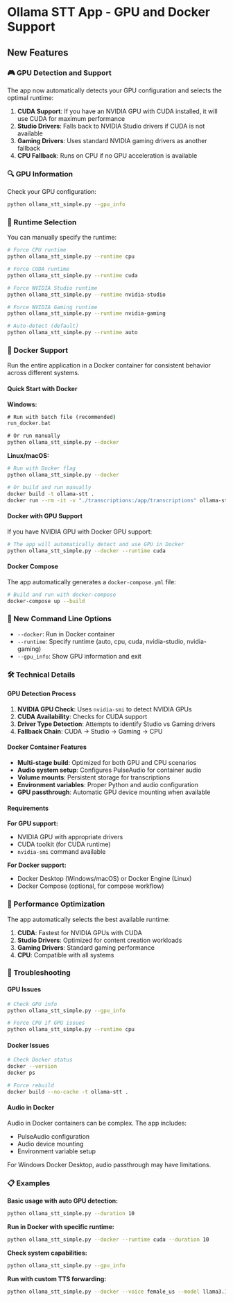 # Ollama STT App - GPU and Docker Support

## New Features

### 🎮 GPU Detection and Support

The app now automatically detects your GPU configuration and selects the optimal runtime:

1. **CUDA Support**: If you have an NVIDIA GPU with CUDA installed, it will use CUDA for maximum performance
2. **Studio Drivers**: Falls back to NVIDIA Studio drivers if CUDA is not available
3. **Gaming Drivers**: Uses standard NVIDIA gaming drivers as another fallback
4. **CPU Fallback**: Runs on CPU if no GPU acceleration is available

### 🔍 GPU Information

Check your GPU configuration:

```bash
python ollama_stt_simple.py --gpu_info
```

### 🎯 Runtime Selection

You can manually specify the runtime:

```bash
# Force CPU runtime
python ollama_stt_simple.py --runtime cpu

# Force CUDA runtime
python ollama_stt_simple.py --runtime cuda

# Force NVIDIA Studio runtime
python ollama_stt_simple.py --runtime nvidia-studio

# Force NVIDIA Gaming runtime
python ollama_stt_simple.py --runtime nvidia-gaming

# Auto-detect (default)
python ollama_stt_simple.py --runtime auto
```

### 🐳 Docker Support

Run the entire application in a Docker container for consistent behavior across different systems.

#### Quick Start with Docker

**Windows:**
```cmd
# Run with batch file (recommended)
run_docker.bat

# Or run manually
python ollama_stt_simple.py --docker
```

**Linux/macOS:**
```bash
# Run with Docker flag
python ollama_stt_simple.py --docker

# Or build and run manually
docker build -t ollama-stt .
docker run --rm -it -v "./transcriptions:/app/transcriptions" ollama-stt
```

#### Docker with GPU Support

If you have NVIDIA GPU with Docker GPU support:

```bash
# The app will automatically detect and use GPU in Docker
python ollama_stt_simple.py --docker --runtime cuda
```

#### Docker Compose

The app automatically generates a `docker-compose.yml` file:

```bash
# Build and run with docker-compose
docker-compose up --build
```

### 📝 New Command Line Options

- `--docker`: Run in Docker container
- `--runtime`: Specify runtime (auto, cpu, cuda, nvidia-studio, nvidia-gaming)
- `--gpu_info`: Show GPU information and exit

### 🛠️ Technical Details

#### GPU Detection Process

1. **NVIDIA GPU Check**: Uses `nvidia-smi` to detect NVIDIA GPUs
2. **CUDA Availability**: Checks for CUDA support
3. **Driver Type Detection**: Attempts to identify Studio vs Gaming drivers
4. **Fallback Chain**: CUDA → Studio → Gaming → CPU

#### Docker Container Features

- **Multi-stage build**: Optimized for both GPU and CPU scenarios
- **Audio system setup**: Configures PulseAudio for container audio
- **Volume mounts**: Persistent storage for transcriptions
- **Environment variables**: Proper Python and audio configuration
- **GPU passthrough**: Automatic GPU device mounting when available

#### Requirements

**For GPU support:**
- NVIDIA GPU with appropriate drivers
- CUDA toolkit (for CUDA runtime)
- `nvidia-smi` command available

**For Docker support:**
- Docker Desktop (Windows/macOS) or Docker Engine (Linux)
- Docker Compose (optional, for compose workflow)

### 🚀 Performance Optimization

The app automatically selects the best available runtime:

1. **CUDA**: Fastest for NVIDIA GPUs with CUDA
2. **Studio Drivers**: Optimized for content creation workloads
3. **Gaming Drivers**: Standard gaming performance
4. **CPU**: Compatible with all systems

### 🔧 Troubleshooting

#### GPU Issues

```bash
# Check GPU info
python ollama_stt_simple.py --gpu_info

# Force CPU if GPU issues
python ollama_stt_simple.py --runtime cpu
```

#### Docker Issues

```bash
# Check Docker status
docker --version
docker ps

# Force rebuild
docker build --no-cache -t ollama-stt .
```

#### Audio in Docker

Audio in Docker containers can be complex. The app includes:
- PulseAudio configuration
- Audio device mounting
- Environment variable setup

For Windows Docker Desktop, audio passthrough may have limitations.

### 📋 Examples

**Basic usage with auto GPU detection:**
```bash
python ollama_stt_simple.py --duration 10
```

**Run in Docker with specific runtime:**
```bash
python ollama_stt_simple.py --docker --runtime cuda --duration 10
```

**Check system capabilities:**
```bash
python ollama_stt_simple.py --gpu_info
```

**Run with custom TTS forwarding:**
```bash
python ollama_stt_simple.py --docker --voice female_us --model llama3.1:latest
```
